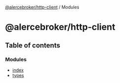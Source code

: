 [@alercebroker/http-client](README.md) / Modules

# @alercebroker/http-client

## Table of contents

### Modules

- [index](modules/index.md)
- [types](modules/types.md)

